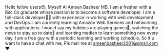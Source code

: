 Hello fellow users😊, Myself Al Ameen Basheer MB, I am a fresher with a Bsc Cs graduate whose passion is to become a software developer.
I am a full-stack developer🧑‍💻 with experience in working with web development and DevOps.
I am currently learning Amazon Web Services and networking with applications.
I would say my hobbies are playing games🏏, watching the news to stay up to date📰 and learning median to learn something new every day.
I am a free guy with a periodic learning and working schedule, So if u want to have a chat with me, Pls mail me at ameenbasheer2001@gmail.com❤️
<!---
AlAmeenBasheer/AlAmeenBasheer is a ✨ special ✨ repository because its `README.md` (this file) appears on your GitHub profile.
You can click the Preview link to take a look at your changes.
--->
